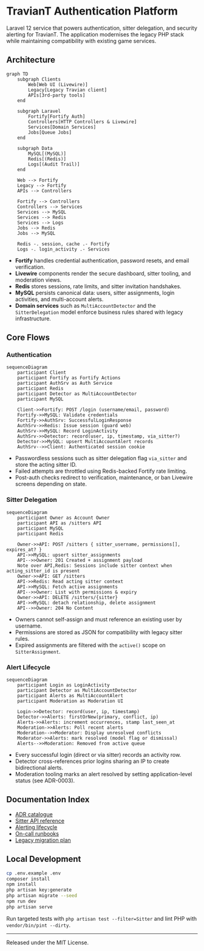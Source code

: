 # TravianT Authentication Platform

Laravel 12 service that powers authentication, sitter delegation, and security alerting for TravianT. The application modernises the legacy PHP stack while maintaining compatibility with existing game services.

## Architecture

```mermaid
graph TD
    subgraph Clients
        Web[Web UI (Livewire)]
        Legacy[Legacy Travian client]
        APIs[3rd-party tools]
    end

    subgraph Laravel
        Fortify[Fortify Auth]
        Controllers[HTTP Controllers & Livewire]
        Services[Domain Services]
        Jobs[Queue Jobs]
    end

    subgraph Data
        MySQL[(MySQL)]
        Redis[(Redis)]
        Logs[(Audit Trail)]
    end

    Web --> Fortify
    Legacy --> Fortify
    APIs --> Controllers

    Fortify --> Controllers
    Controllers --> Services
    Services --> MySQL
    Services --> Redis
    Services --> Logs
    Jobs --> Redis
    Jobs --> MySQL

    Redis -. session, cache .- Fortify
    Logs -. login_activity .- Services
```

- **Fortify** handles credential authentication, password resets, and email verification.
- **Livewire** components render the secure dashboard, sitter tooling, and moderation views.
- **Redis** stores sessions, rate limits, and sitter invitation handshakes.
- **MySQL** persists canonical data: users, sitter assignments, login activities, and multi-account alerts.
- **Domain services** such as `MultiAccountDetector` and the `SitterDelegation` model enforce business rules shared with legacy infrastructure.

## Core Flows

### Authentication

```mermaid
sequenceDiagram
    participant Client
    participant Fortify as Fortify Actions
    participant AuthSrv as Auth Service
    participant Redis
    participant Detector as MultiAccountDetector
    participant MySQL

    Client->>Fortify: POST /login (username/email, password)
    Fortify->>MySQL: Validate credentials
    Fortify->>AuthSrv: SuccessfulLoginResponse
    AuthSrv->>Redis: Issue session (guard web)
    AuthSrv->>MySQL: Record LoginActivity
    AuthSrv->>Detector: record(user, ip, timestamp, via_sitter?)
    Detector->>MySQL: upsert MultiAccountAlert records
    AuthSrv-->>Client: Authenticated session cookie
```

- Passwordless sessions such as sitter delegation flag `via_sitter` and store the acting sitter ID.
- Failed attempts are throttled using Redis-backed Fortify rate limiting.
- Post-auth checks redirect to verification, maintenance, or ban Livewire screens depending on state.

### Sitter Delegation

```mermaid
sequenceDiagram
    participant Owner as Account Owner
    participant API as /sitters API
    participant MySQL
    participant Redis

    Owner->>API: POST /sitters { sitter_username, permissions[], expires_at? }
    API->>MySQL: upsert sitter_assignments
    API-->>Owner: 201 Created + assignment payload
    Note over API,Redis: Sessions include sitter context when acting_sitter_id is present
    Owner->>API: GET /sitters
    API->>Redis: Read acting sitter context
    API->>MySQL: Fetch active assignments
    API-->>Owner: List with permissions & expiry
    Owner->>API: DELETE /sitters/{sitter}
    API->>MySQL: detach relationship, delete assignment
    API-->>Owner: 204 No Content
```

- Owners cannot self-assign and must reference an existing user by username.
- Permissions are stored as JSON for compatibility with legacy sitter rules.
- Expired assignments are filtered with the `active()` scope on `SitterAssignment`.

### Alert Lifecycle

```mermaid
sequenceDiagram
    participant Login as LoginActivity
    participant Detector as MultiAccountDetector
    participant Alerts as MultiAccountAlert
    participant Moderation as Moderation UI

    Login->>Detector: record(user, ip, timestamp)
    Detector->>Alerts: firstOrNew(primary, conflict, ip)
    Alerts->>Alerts: increment occurrences, stamp last_seen_at
    Moderation->>Alerts: Poll recent alerts
    Moderation-->>Moderator: Display unresolved conflicts
    Moderator->>Alerts: mark resolved (model flag or dismissal)
    Alerts-->>Moderation: Removed from active queue
```

- Every successful login (direct or via sitter) records an activity row.
- Detector cross-references prior logins sharing an IP to create bidirectional alerts.
- Moderation tooling marks an alert resolved by setting application-level status (see ADR-0003).

## Documentation Index

- [ADR catalogue](docs/adr/README.md)
- [Sitter API reference](docs/sitter-api.md)
- [Alerting lifecycle](docs/alerting-lifecycle.md)
- [On-call runbooks](docs/runbooks/README.md)
- [Legacy migration plan](docs/project-analysis.md)

## Local Development

```bash
cp .env.example .env
composer install
npm install
php artisan key:generate
php artisan migrate --seed
npm run dev
php artisan serve
```

Run targeted tests with `php artisan test --filter=Sitter` and lint PHP with `vendor/bin/pint --dirty`.

---

Released under the MIT License.
